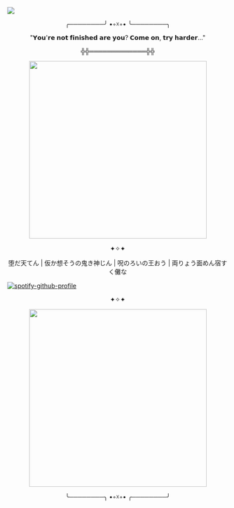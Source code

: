 ![](https://komarev.com/ghpvc/?username=ConsCXius&color=6A040F&style=flat-square&label=_♱_)
<p align="center">
╭────────╯ •◦☓◦• ╰────────╮
</p>

<p align="center">
"𝗬𝗼𝘂'𝗿𝗲 𝗻𝗼𝘁 𝗳𝗶𝗻𝗶𝘀𝗵𝗲𝗱 𝗮𝗿𝗲 𝘆𝗼𝘂? 𝗖𝗼𝗺𝗲 𝗼𝗻, 𝘁𝗿𝘆 𝗵𝗮𝗿𝗱𝗲𝗿..." 
</p>

<p align="center">
╬╬═════════════╬╬
</p>

<p align="center">
    <img width="405" src="https://64.media.tumblr.com/814e18235b417da7436fbd1d0d19fda4/d43e99c1a52698b4-d2/s640x960/444c80102e3696db167147c8ae5b0e38e51ea591.gifv">
</p>

<p align="center">
✦✧✦
</p>

<p align="center">
堕だ天てん | 仮か想そうの鬼き神じん | 呪のろいの王おう | 両りょう面めん宿すく儺な
</p>

[![spotify-github-profile](https://spotify-github-profile.kittinanx.com/api/view?uid=31vqck2xnl327xecntooe7ptxtrq&cover_image=true&theme=novatorem&show_offline=false&background_color=121212&interchange=true&bar_color=ff0000&bar_color_cover=false)](https://spotify-github-profile.kittinanx.com/api/view?uid=31vqck2xnl327xecntooe7ptxtrq&redirect=true)

<p align="center">
✦✧✦
</p>

<p align="center">
    <img width="405" src="https://64.media.tumblr.com/a573daeafc2926eb0fb84eb7e8c84672/fe541377cc346078-1f/s640x960/48cd06bdaf79865b431042c12bedb6a1d707c59f.pnj">
</p>







<p align="center">
╰────────╮ •◦☓◦• ╭────────╯
</p>
